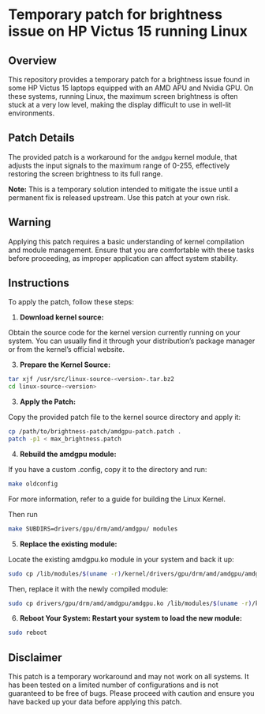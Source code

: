 # Temporary patch for brightness issue on HP Victus 15 running Linux

## Overview

This repository provides a temporary patch for a brightness issue found in some HP Victus 15 laptops equipped with an AMD APU and Nvidia GPU. On these systems, running Linux, the maximum screen brightness is often stuck at a very low level, making the display difficult to use in well-lit environments.

## Patch Details

The provided patch is a workaround for the `amdgpu` kernel module, that adjusts the input signals to the maximum range of 0-255, effectively restoring the screen brightness to its full range.

**Note:** This is a temporary solution intended to mitigate the issue until a permanent fix is released upstream. Use this patch at your own risk.

## Warning

Applying this patch requires a basic understanding of kernel compilation and module management. Ensure that you are comfortable with these tasks before proceeding, as improper application can affect system stability.

## Instructions

To apply the patch, follow these steps:

1. **Download kernel source:**
   
Obtain the source code for the kernel version currently running on your system. You can usually find it through your distribution’s package manager or from the kernel’s official website.


3. **Prepare the Kernel Source:**

```bash
tar xjf /usr/src/linux-source-<version>.tar.bz2
cd linux-source-<version>
```

3. **Apply the Patch:**

Copy the provided patch file to the kernel source directory and apply it:

```bash
cp /path/to/brightness-patch/amdgpu-patch.patch .
patch -p1 < max_brightness.patch
```

4. **Rebuild the amdgpu module:**

If you have a custom .config, copy it to the directory and run:
```bash
make oldconfig
```
For more information, refer to a guide for building the Linux Kernel.

Then run
```bash
make SUBDIRS=drivers/gpu/drm/amd/amdgpu/ modules
```

5. **Replace the existing module:**
   
Locate the existing amdgpu.ko module in your system and back it up:

```bash
sudo cp /lib/modules/$(uname -r)/kernel/drivers/gpu/drm/amd/amdgpu/amdgpu.ko /lib/modules/$(uname -r)/kernel/drivers/gpu/drm/amd/amdgpu/amdgpu.ko.bak
```

Then, replace it with the newly compiled module:

```bash
sudo cp drivers/gpu/drm/amd/amdgpu/amdgpu.ko /lib/modules/$(uname -r)/kernel/drivers/gpu/drm/amd/amdgpu/amdgpu.ko
```

6. **Reboot Your System: Restart your system to load the new module:**

```bash
sudo reboot
```

## Disclaimer

This patch is a temporary workaround and may not work on all systems. It has been tested on a limited number of configurations and is not guaranteed to be free of bugs. Please proceed with caution and ensure you have backed up your data before applying this patch.



